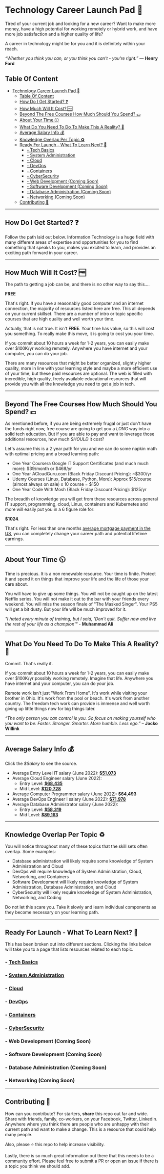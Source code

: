 # Technology Career Launch Pad 🚀

Tired of your current job and looking for a new career? Want to make more money, have a high potential for working remotely or hybrid work, and have more job satisfaction and a higher quality of life? 

A career in technology might be for you and it is definitely within your reach.

*“Whether you think you can, or you think you can't - you're right.”* ― **Henry Ford**

## Table Of Content
- [Technology Career Launch Pad 🚀](#technology-career-launch-pad-)
  - [Table Of Content](#table-of-content)
  - [How Do I Get Started? ❓](#how-do-i-get-started-)
  - [How Much Will It Cost? :free:](#how-much-will-it-cost-free)
  - [Beyond The Free Courses How Much Should You Spend? 💵](#beyond-the-free-courses-how-much-should-you-spend-)
  - [About Your Time 🕥](#about-your-time-)
  - [What Do You Need To Do To Make This A Reality? 👀](#what-do-you-need-to-do-to-make-this-a-reality-)
  - [Average Salary Info 💰](#average-salary-info-)
  - [Knowledge Overlap Per Topic ♻️](#knowledge-overlap-per-topic-️)
  - [Ready For Launch - What To Learn Next? 🚀](#ready-for-launch---what-to-learn-next-)
    - [- Tech Basics](#--tech-basics)
    - [- System Administration](#--system-administration)
    - [- Cloud](#--cloud)
    - [- DevOps](#--devops)
    - [- Containers](#--containers)
    - [- CyberSecurity](#--cybersecurity)
    - [- Web Development (Coming Soon)](#--web-development-coming-soon)
    - [- Software Development (Coming Soon)](#--software-development-coming-soon)
    - [- Database Administration (Coming Soon)](#--database-administration-coming-soon)
    - [- Networking (Coming Soon)](#--networking-coming-soon)
  - [Contributing 🤝](#contributing-)

---

## How Do I Get Started? ❓

Follow the path laid out below. Information Technology is a huge field with many different areas of expertise and opportunities for you to find something that speaks to you, makes you excited to learn, and provides an exciting path forward in your career.

---

## How Much Will It Cost? :free:

The path to getting a job can be, and there is no other way to say this.... 

**FREE**

That's right. If you have a reasonably good computer and an internet connection, the majority of resources listed here are free. This all depends on your current skillset. There are a number of intro or topic specific courses that are high quality and well worth your time.

Actually, that is not true. It isn't **FREE**. Your time has value, so this will cost you something. To really make this move, it is going to cost you your time.

If you commit about 10 hours a week for 1-2 years, you can easily make over $100K/yr working remotely. Anywhere you have internet and your computer, you can do your job.

There are many resources that might be better organized, slightly higher quality, more in line with your learning style and maybe a more efficient use of your time, but these paid resources are optional. The web is filled with incredible, high quality, freely available educational resources that will provide you with all the knowledge you need to get a job in tech.

---

## Beyond The Free Courses How Much Should You Spend? 💵  

As mentioned before, if you are being extremely frugal or just don't have the funds right now, free course are going to get you a *LONG* way into a solid tech education. But if you are able to pay and want to leverage those additional resources, how much *SHOULD* it cost?

Let's assume this is a 2 year path for you and we can do some napkin math with optimal pricing and a broad learning path:

- One Year Coursera Google IT Support Certificates (and much much more): $39/month or $468/yr
- One Year ACloudGuru.com (Black Friday Discount Pricing): ~$300/yr
- Udemy Courses (Linux, Database, Python, More): Approx $15/course (almost always on sale) x 10 course = $150
- One Year Code With Mosh (Black Friday Discount Pricing): $125/yr

The breadth of knowledge you will get from these resources across general IT support, programming, cloud, Linux, containers and Kubernetes and more will easily put you in a 6 figure role for:

**$1024**.

That's right. For less than one months [average mortgage payment in the US](https://www.bankrate.com/mortgages/average-monthly-mortgage-payment/), you can completely change your career path and potential lifetime earnings.

---

## About Your Time 🕥

Time is precious. It is a non renewable resource. Your time is finite. Protect it and spend it on things that improve your life and the life of those your care about.

You will have to give up some things. You will not be caught up on the latest Netflix series. You will not make it out to the bar with your friends every weekend. You will miss the season finale of "The Masked Singer". Your PS5 will get a bit dusty. But your life will be much improved for it.

*"I hated every minute of training, but I said, 'Don't quit. Suffer now and live the rest of your life as a champion'"* - **Muhammad Ali**

---

## What Do You Need To Do To Make This A Reality? 👀

Commit. That's really it.

If you commit about 10 hours a week for 1-2 years, you can easily make over $100K/yr possibly working remotely. Imagine that life. Anywhere you have internet and your computer, you can do your job. 

Remote work isn't just "Work From Home". It's work while visiting your brother in Ohio. It's work from the pool or beach. It's work from another country. The freedom tech work can provide is immense and well worth giving up little things now for big things later.

*“The only person you can control is you. So focus on making yourself who you want to be: Faster. Stronger. Smarter. More humble. Less ego.”* – **Jocko Willink**

---

## Average Salary Info 💰

Click the *$Salary* to see the source.

- Average Entry Level IT salary (June 2022): [**$51,073**](https://www.indeed.com/career/entry-level-it-technician/salaries)
- Average Cloud Engineer salary (June 2022):
    - Entry Level: [**$68,435**](https://www.ziprecruiter.com/Salaries/)
    - Mid Level: [**$120,728**]( https://www.indeed.com/career/cloud-engineer/salaries) 
- Average Computer Programmer salary (June 2022): [**$64,493**](​​https://www.indeed.com/career/computer-programmer/salaries)
- Average DevOps Engineer I salary (June 2022): [**$71,978**](https://www.salary.com/research/salary/benchmark/devops-engineer-i-salary)
- Average Database Administrator salary (June 2022): 
    - Entry Level: [**$58,319**](https://www.ziprecruiter.com/Salaries/Entry-Level-Database-Administrator-Salary)
    - Mid Level: [**$89,163**](https://www.ziprecruiter.com/Salaries/Database-Administrator-Salary)

---

## Knowledge Overlap Per Topic ♻️

You will notice throughout many of these topics that the skill sets often overlap. Some examples:

- Database administration will likely require some knowledge of System Administration and Cloud
- DevOps will require knowledge of System Administration, Cloud, Networking, and Containers
- Software Development will likely require knowledge of System Administration, Database Administration, and Cloud
- CyberSecurity will likely require knowledge of System Administration, Networking, and Coding

Do not let this scare you. Take it slowly and learn individual components as they become necessary on your learning path.

---

## Ready For Launch - What To Learn Next? 🚀

This has been broken out into different sections. Clicking the links below will take you to a page that lists resources related to each topic.

### - [Tech Basics](/topics/tech-basics/README.md)
### - [System Administration](/topics/system-administration/README.md)
### - [Cloud](/topics/cloud/README.md)
### - [DevOps](/topics/devops/README.md)
### - [Containers](/topics/containers/README.md)
### - [CyberSecurity](/topics/cybersecurity/README.md)
### - Web Development (Coming Soon)
### - Software Development (Coming Soon)
### - Database Administration (Coming Soon)
### - Networking (Coming Soon)

---

## Contributing 🤝

How can you contribute? For starters, **share** this repo out far and wide. Share with friends, family, co-workers, on your Facebook, Twitter, LinkedIn. Anywhere where you think there are people who are unhappy with their current path and want to make a change. This is a resource that could help many people.

Also, please ⭐ this repo to help increase visibility.

Lastly, there is so much great information out there that this needs to be a community effort. Please feel free to submit a PR or open an issue if there is a topic you think we should add.
